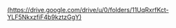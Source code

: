 [(https://drive.google.com/drive/u/0/folders/11UqRxrfKct-YLF5NkxzfiF4b9kztzGgY)](https://drive.google.com/file/d/1xXwtH9lyI3qJkIlTnmfTVhdAuiuKBI2L/view?usp=sharing)
